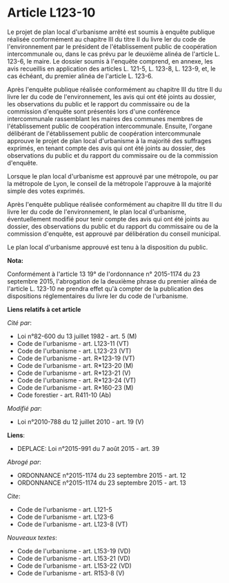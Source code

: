 # Article L123-10

Le projet de plan local d'urbanisme arrêté est soumis à enquête publique réalisée conformément au chapitre III du titre II du
livre Ier du code de l'environnement par le président de l'établissement public de coopération intercommunale ou, dans le cas
prévu par le deuxième alinéa de l'article L. 123-6, le maire. Le dossier soumis à l'enquête comprend, en annexe, les avis
recueillis en application des articles L. 121-5, L. 123-8, L. 123-9, et, le cas échéant, du premier alinéa de l'article L.
123-6. 

Après l'enquête publique réalisée conformément au chapitre III du titre II du livre Ier du code de l'environnement, les avis
qui ont été joints au dossier, les observations du public et le rapport du commissaire ou de la commission d'enquête sont
présentés lors d'une conférence intercommunale rassemblant les maires des communes membres de l'établissement public de
coopération intercommunale. Ensuite, l'organe délibérant de l'établissement public de coopération intercommunale approuve le
projet de plan local d'urbanisme à la majorité des suffrages exprimés, en tenant compte des avis qui ont été joints au
dossier, des observations du public et du rapport du commissaire ou de la commission d'enquête.

Lorsque le plan local d'urbanisme est approuvé par une métropole, ou par la métropole de Lyon, le conseil de la métropole
l'approuve à la majorité simple des votes exprimés. 

Après l'enquête publique réalisée conformément au chapitre III du titre II du livre Ier du code de l'environnement, le plan
local d'urbanisme, éventuellement modifié pour tenir compte des avis qui ont été joints au dossier, des observations du
public et du rapport du commissaire ou de la commission d'enquête, est approuvé par délibération du conseil municipal.

Le plan local d'urbanisme approuvé est tenu à la disposition du public.

**Nota:**

Conformément à l'article 13 19° de l'ordonnance n° 2015-1174 du 23 septembre 2015, l'abrogation de la deuxième phrase du
premier alinéa de l'article L. 123-10  ne prendra effet qu'à compter de la publication des dispositions réglementaires du
livre Ier du code de l'urbanisme.

**Liens relatifs à cet article**

_Cité par_:

  - Loi n°82-600 du 13 juillet 1982 - art. 5 (M)
  - Code de l'urbanisme - art. L123-11 (VT)
  - Code de l'urbanisme - art. L123-23 (VT)
  - Code de l'urbanisme - art. R*123-19 (VT)
  - Code de l'urbanisme - art. R*123-20 (M)
  - Code de l'urbanisme - art. R*123-21 (V)
  - Code de l'urbanisme - art. R*123-24 (VT)
  - Code de l'urbanisme - art. R*160-23 (M)
  - Code forestier - art. R411-10 (Ab)

_Modifié par_:

  - Loi n°2010-788 du 12 juillet 2010 - art. 19 (V)

**Liens**:

  - DEPLACE: Loi n°2015-991 du 7 août 2015 - art. 39

_Abrogé par_:

  - ORDONNANCE n°2015-1174 du 23 septembre 2015 - art. 12
  - ORDONNANCE n°2015-1174 du 23 septembre 2015 - art. 13

_Cite_:

  - Code de l'urbanisme - art. L121-5
  - Code de l'urbanisme - art. L123-6
  - Code de l'urbanisme - art. L123-8 (VT)

_Nouveaux textes_:

  - Code de l'urbanisme - art. L153-19 (VD)
  - Code de l'urbanisme - art. L153-21 (VD)
  - Code de l'urbanisme - art. L153-22 (VD)
  - Code de l'urbanisme - art. R153-8 (V)
